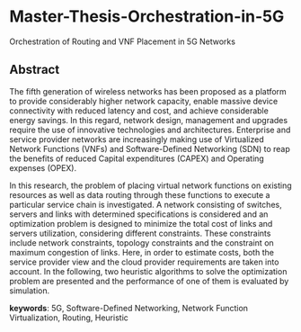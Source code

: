 # Master-Thesis-Orchestration-in-5G

Orchestration of Routing and VNF Placement in 5G Networks


## Abstract

The fifth generation of wireless networks has been proposed as a platform to provide considerably higher network capacity, enable massive device connectivity with reduced
latency and cost, and achieve considerable energy savings. In this regard, network design, management and upgrades require the use of innovative technologies and architectures.
Enterprise and service provider networks are increasingly making use of Virtualized Network Functions (VNFs) and Software-Defined Networking (SDN) to reap the benefits of reduced Capital expenditures (CAPEX) and Operating expenses (OPEX).

In this research, the problem of placing virtual network functions on existing resources as well as data routing through these functions to execute a particular service chain is
investigated. A network consisting of switches, servers and links with determined specifications is considered and an optimization problem is designed to minimize the total cost of links and servers utilization, considering different constraints. These constraints include network constraints, topology constraints and the constraint on maximum congestion of links. Here, in order to estimate costs, both the service provider view and the cloud provider requirements are taken into account. In the following, two heuristic algorithms to solve the optimization problem are presented and the performance of one of them is evaluated by simulation.

**keywords**: 5G, Software-Defined Networking, Network Function Virtualization, Routing, Heuristic
